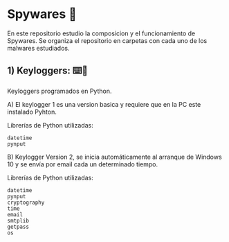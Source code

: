 # Spywares  🔭
En este repositorio estudio la composicion y el funcionamiento de Spywares.
Se organiza el repositorio en carpetas con cada uno de los malwares estudiados.


## 1) Keyloggers: ⌨️📧
Keyloggers programados en Python. 

A) El keylogger 1 es una version basica y requiere que en la PC este instalado Pyhton. 

Librerías de Python utilizadas:

    datetime
    pynput

B) Keylogger Version 2, se inicia automáticamente al arranque de Windows 10 y se envía 
por email cada un determinado tiempo.

Librerías de Python utilizadas:

    datetime
    pynput
    cryptography 
    time
    email
    smtplib
    getpass
    os